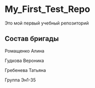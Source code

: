 # My_First_Test_Repo
Это мой первый учебный репозиторий

## Состав бригады
Ромащенко Алина

Гудкова Вероника

Гребенева Татьяна 

Группа Эн1-35
